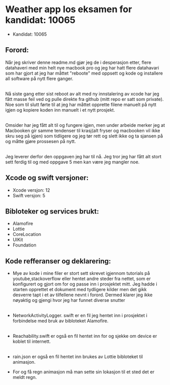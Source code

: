 <?xml version="1.0" encoding="UTF-8" standalone="no"?>
<document type="com.apple.InterfaceBuilder3.CocoaTouch.XIB" version="3.0" toolsVersion="13142" targetRuntime="iOS.CocoaTouch" propertyAccessControl="none" useAutolayout="YES" useTraitCollections="YES" useSafeAreas="YES" colorMatched="YES">
    <dependencies>
        <plugIn identifier="com.apple.InterfaceBuilder.IBCocoaTouchPlugin" version="12042"/>
    </dependencies>
    <objects>
        <placeholder placeholderIdentifier="IBFilesOwner" id="-1" userLabel="File's Owner"/>
        <placeholder placeholderIdentifier="IBFirstResponder" id="-2" customClass="UIResponder"/>
    </objects>
</document>



# Weather app Ios eksamen for kandidat: 10065

- Kandidat: 10065


## Forord:
Når jeg skriver denne readme.md gjør jeg de i desperasjon etter, flere datahaveri med min helt nye macbook pro og jeg har hatt flere datahavari som har gjort at jeg har måttet "reboote" med oppsett og kode og installere all software på nytt flere ganger.  <br></br> 

Nå siste gang etter sist reboot av alt med ny innstalering av xcode har jeg fått masse feil ved og pulle direkte fra github (mitt repo er satt som private). Noe som til slutt førte til at jeg har måttet opprette filene manuelt på nytt igjen og kopiere koden inn manuelt i et nytt prosjekt.  <br></br> 

Omsider har jeg fått alt til og fungere igjen, men under arbeide merker jeg at Macbooken gir samme tendenser til krasj(alt fryser og macbooken vil ikke skru seg på igjen) som tidligere og jeg tør rett og slett ikke og ta sjansen på og måtte gjøre prossesen på nytt. <br></br> 

Jeg leverer derfor den oppgaven jeg har til nå. Jeg tror jeg har fått alt stort sett ferdig til og med oppgave 5 men kan være jeg mangler noe.



## Xcode og swift versjoner:
- Xcode versjon: 12
- Swift versjon: 5


## Bibloteker og services brukt:
- Alamofire
- Lottie
- CoreLocation
- UIKit
- Foundation

## Kode refferanser og deklarering:
- Mye av kode i mine filer er stort sett skrevet igjennom tutorials på youtube,stackoverflow eller hentet andre steder fra nettet, som er konfigurert og gjort om for og passe inn i prosjektet mitt.
Jeg hadde i starten opprettet et dokument med tydligere kilder men det gikk desverre tapt i et av tilfellene nevnt i forord. Dermed klarer jeg ikke nøyaktig og gjengi hvor jeg har funnet diverse snutter<br></br> 

-  NetworkActivityLogger. swift er en fil jeg hentet inn i prosjektet i forbindelse med bruk av bibloteket Alamofire.<br></br> 

- Reachability.swift er også en fil hentet inn for og sjekke om device er koblet til internett.<br></br> 

- rain.json er også en fil hentet inn brukes av Lottie bibloteket til animasjon.

- For og få regn animasjon må man sette sin lokasjon til et sted det er meldt regn.

















